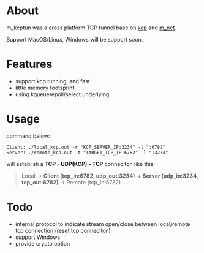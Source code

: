 
# About

m_kcptun was a cross platform TCP tunnel base on [kcp](https://github.com/skywind3000/kcp) and [m_net](https://github.com/lalawue/m_net).

Support MacOS/Linux, Windows will be support soon.





# Features

- support kcp tunning, and fast
- little memory footsprint
- using kqueue/epoll/select underlying





# Usage

command below:

```
Client: ./local_kcp.out -r "KCP_SERVER_IP:3234" -l ":6782"
Server: ./remote_kcp.out -t "TARGET_TCP_IP:6782" -l ":3234"
```

will establish a **TCP - UDP(KCP) - TCP** conneciton like this:

> Local -> **Client (tcp_in:6782, udp_out:3234) -> Server (udp_in:3234, tcp_out:6782)** -> Remote (tcp_in:6782) 





# Todo

- internal protocol to indicate stream open/close between local/remote tcp connection (reset tcp conneciton)
- support Windows
- provide crypto option
